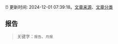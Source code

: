 :alarm_clock: 更新时间: 2024-12-01 07:39:18。[文章来源](/README.md)、[文章分类](/TAGS.md)

## 报告


> 关键字：`报告`、`月报`



